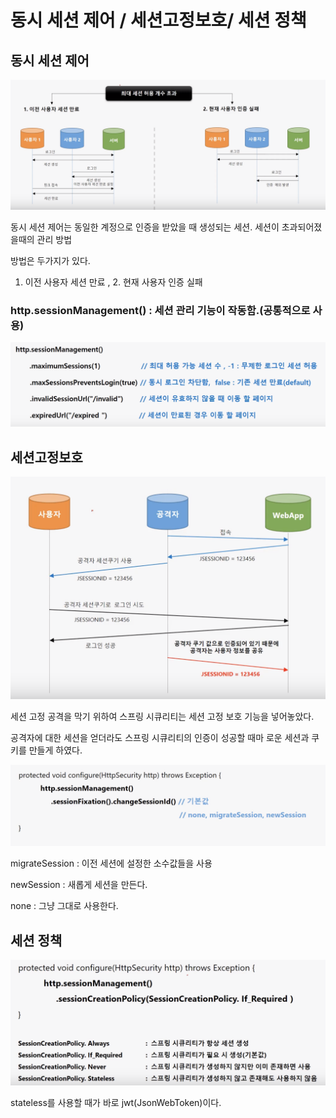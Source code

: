 # 동시 세션 제어 / 세션고정보호/ 세션 정책

## 동시 세션 제어

![&#xB3D9;&#xC2DC; &#xC138;&#xC158; &#xC81C;&#xC5B4;](../../../.gitbook/assets/2020-09-26-7.13.51.png)

동시 세션 제어는 동일한 계정으로 인증을 받았을 때 생성되는 세션. 세션이 초과되어졌을때의 관리 방법

방법은 두가지가 있다.

 1. 이전 사용자 세션 만료 , 2. 현재 사용자 인증 실패

### http.sessionManagement\(\) : 세션 관리 기능이 작동함.\(공통적으로 사용\)

![](../../../.gitbook/assets/2020-09-26-7.21.49.png)

##  세션고정보호

![&#xC138;&#xC158; &#xACE0;&#xC815; &#xBCF4;&#xD638;](../../../.gitbook/assets/2020-09-26-7.41.36.png)

세션 고정 공격을 막기 위하여 스프링 시큐리티는 세션 고정 보호 기능을 넣어놓았다.

공격자에 대한 세션을 얻더라도 스프링 시큐리티의 인증이 성공할 때마 로운 세션과 쿠키를 만들게 하였다.

![](../../../.gitbook/assets/2020-09-26-7.48.42.png)

migrateSession : 이전 세션에 설정한 소수값들을 사용

newSession : 새롭게 세션을 만든다.

none : 그냥 그대로 사용한다.

## 세션 정책 

![](../../../.gitbook/assets/2020-09-26-8.01.03.png)

 stateless를 사용할 때가 바로 jwt\(JsonWebToken\)이다.


